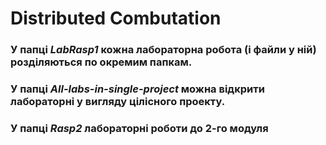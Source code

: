 # Distributed Combutation
### У папці ***LabRasp1*** кожна лабораторна робота (і файли у ній) розділяються по окремим папкам.
### У папці ***All-labs-in-single-project*** можна відкрити лабораторні у вигляду цілісного проекту.
### У папці ***Rasp2*** лабораторні роботи до 2-го модуля 
